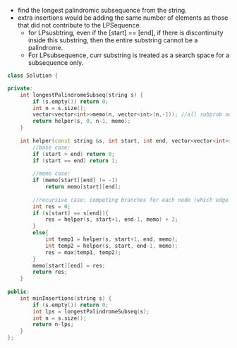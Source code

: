 - find the longest palindromic subsequence from the string. 
- extra insertions would be adding the same number of elements as those that did not contribute to the LPSequence.
    - for LPsusbtring, even if the [start] == [end], if there is discontinuity inside this substring, then the entire substring cannot be a palindrome.
    - For LPsubsequence, curr substring is treated as a search space for a subsequence only.

```cpp
class Solution {

private:
    int longestPalindromeSubseq(string s) {
        if (s.empty()) return 0;
        int n = s.size();
        vector<vector<int>>memo(n, vector<int>(n,-1)); //all subprob node search space
        return helper(s, 0, n-1, memo);
    }
    
    int helper(const string &s, int start, int end, vector<vector<int>>&memo){
        //base case: 
        if (start > end) return 0;
        if (start == end) return 1;
        
        //memo case: 
        if (memo[start][end] != -1) 
            return memo[start][end];
        
        //recursive case: competing branches for each node (which edge we follow depends on the situation)
        int res = 0;
        if (s[start] == s[end]){
            res = helper(s, start+1, end-1, memo) + 2;
        }
        else{
            int temp1 = helper(s, start+1, end, memo);
            int temp2 = helper(s, start, end-1, memo);
            res = max(temp1, temp2);
        }
        memo[start][end] = res;
        return res;
    }
    
public:
    int minInsertions(string s) {
        if (s.empty()) return 0;
        int lps = longestPalindromeSubseq(s);
        int n = s.size();
        return n-lps;
    }
};
```
